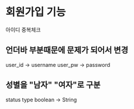 # 회원가입 기능
아이디 중복체크

## 언더바 부분때문에 문제가 되어서 변경
user_id -> username
user_pw -> password

## 성별을 "남자" "여자"로 구분
status type
boolean -> String
